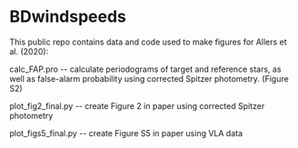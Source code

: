 # BDwindspeeds

This public repo contains data and code used to make figures for Allers et al. (2020):



calc_FAP.pro	      -- calculate periodograms of target and reference stars, as well as false-alarm
                       probability using corrected Spitzer photometry. (Figure S2)  
                       
plot_fig2_final.py	-- create Figure 2 in paper using corrected Spitzer photometry   

plot_figs5_final.py -- create Figure S5 in paper using VLA data   
